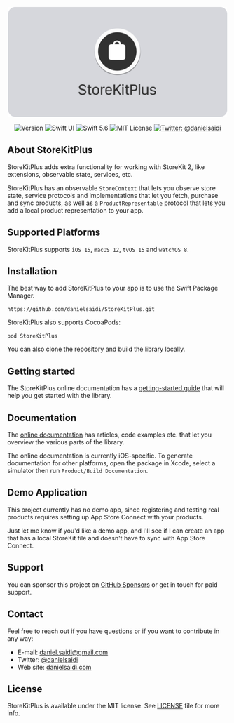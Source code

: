 <p align="center">
    <img src ="Resources/Logo.png" width=500 alt="StoreKitPlus Logo" title="StoreKitPlus" />
</p>

<p align="center">
    <img src="https://img.shields.io/github/v/release/danielsaidi/StoreKitPlus?color=%2300550&sort=semver" alt="Version" />
    <img src="https://img.shields.io/badge/platform-SwiftUI-red.svg" alt="Swift UI" />
    <img src="https://img.shields.io/badge/Swift-5.6-orange.svg" alt="Swift 5.6" />
    <img src="https://img.shields.io/github/license/danielsaidi/StoreKitPlus" alt="MIT License" />
    <a href="https://twitter.com/danielsaidi">
        <img src="https://img.shields.io/badge/contact-@danielsaidi-blue.svg?style=flat" alt="Twitter: @danielsaidi" />
    </a>
</p>


## About StoreKitPlus

StoreKitPlus adds extra functionality for working with StoreKit 2, like extensions, observable state, services, etc. 

StoreKitPlus has an observable ``StoreContext`` that lets you observe store state, service protocols and implementations that let you fetch, purchase and sync products, as well as a ``ProductRepresentable`` protocol that lets you add a local product representation to your app.



## Supported Platforms

StoreKitPlus supports `iOS 15`, `macOS 12`, `tvOS 15` and `watchOS 8`.



## Installation

The best way to add StoreKitPlus to your app is to use the Swift Package Manager.

```
https://github.com/danielsaidi/StoreKitPlus.git
```

StoreKitPlus also supports CocoaPods:

```
pod StoreKitPlus
```

You can also clone the repository and build the library locally.



## Getting started

The StoreKitPlus online documentation has a [getting-started guide][Getting-Started] that will help you get started with the library.



## Documentation

The [online documentation][Documentation] has articles, code examples etc. that let you overview the various parts of the library.

The online documentation is currently iOS-specific. To generate documentation for other platforms, open the package in Xcode, select a simulator then run `Product/Build Documentation`.



## Demo Application

This project currently has no demo app, since registering and testing real products requires setting up App Store Connect with your products.

Just let me know if you'd like a demo app, and I'll see if I can create an app that has a local StoreKit file and doesn't have to sync with App Store Connect. 



## Support

You can sponsor this project on [GitHub Sponsors][Sponsors] or get in touch for paid support.



## Contact

Feel free to reach out if you have questions or if you want to contribute in any way:

* E-mail: [daniel.saidi@gmail.com][Email]
* Twitter: [@danielsaidi][Twitter]
* Web site: [danielsaidi.com][Website]



## License

StoreKitPlus is available under the MIT license. See [LICENSE][License] file for more info.


[Email]: mailto:daniel.saidi@gmail.com
[Twitter]: http://www.twitter.com/danielsaidi
[Website]: http://www.danielsaidi.com
[Sponsors]: https://github.com/sponsors/danielsaidi

[Documentation]: https://danielsaidi.github.io/StoreKitPlus/documentation/storekitplus/
[Getting-Started]: https://danielsaidi.github.io/StoreKitPlus/documentation/storekitplus/getting-started
[License]: https://github.com/danielsaidi/StoreKitPlus/blob/master/LICENSE
